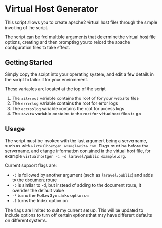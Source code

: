 Virtual Host Generator
==================================================


This script allows you to create apache2 virtual host files through the simple invoking of the script.

The script can be fed multiple arguments that determine the virtual host file options, creating and then prompting you to reload the apache configuration files to take effect.

## Getting Started

Simply copy the script into your operating system, and edit a few details in the script to tailor it for your environment.

These variables are located at the top of the script

1. The `siteroot` variable contains the root of for your website files
2. The `errorlog` variable contains the root for error logs
3. The `accesslog` variable contains the root for access logs
4. The `saveto` variable contains to the root for virtualhost files to go

## Usage

The script must be invoked with the last argument being a servername, such as with `virtualhostgen examplesite.com`. Flags must be before the servername, and change information contained in the virtual host file, for example `virtualhostgen -i -d laravel/public example.org`.

Current support flags are:

- `-d` is followed by another argument (such as `laravel/public`) and adds to the document route
- `-D` is similar to -d, but instead of adding to the document route, it overides the default value
- `-F` turns the FollowSymLinks option on
- `-I` turns the Index option on

The flags are limited to suit my current set up. This will be updated to include options to turn off certain options that may have different defaults on different systems.